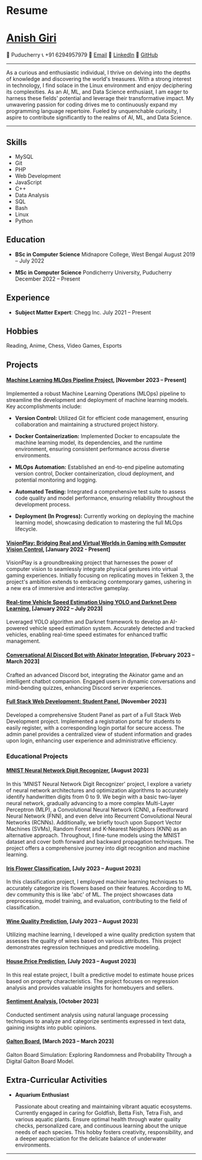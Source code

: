 # Resume

# [**Anish Giri**](https://www.linkedin.com/in/anish-giri-a4031723a/)

📍 Puducherry
📞 +91 6294957979
📧 [Email](anishgiri163@gmail.com)
💼 [LinkedIn](https://www.linkedin.com/in/anish-giri-a4031723a/)
🐙 [GitHub](https://github.com/Leptons1618)

---

As a curious and enthusiastic individual, I thrive on delving into the depths of knowledge and discovering the world's treasures. With a strong interest in technology, I find solace in the Linux environment and enjoy deciphering its complexities. As an AI, ML, and Data Science enthusiast, I am eager to harness these fields' potential and leverage their transformative impact. My unwavering passion for coding drives me to continuously expand my programming language repertoire. Fueled by unquenchable curiosity, I aspire to contribute significantly to the realms of AI, ML, and Data Science.

---

## **Skills**

- MySQL
- Git
- PHP
- Web Development
- JavaScript
- C++
- Data Analysis
- SQL
- Bash
- Linux
- Python

## **Education**

- **BSc in Computer Science**
  Midnapore College, West Bengal
  August 2019 – July 2022

- **MSc in Computer Science**
  Pondicherry University, Puducherry
  December 2022 – Present

## **Experience**

- **Subject Matter Expert**:
  Chegg Inc.
  July 2021 – Present

## **Hobbies**

 Reading, Anime, Chess, Video Games, Esports

## **Projects**

#### [__Machine Learning MLOps Pipeline Project__](https://gitlab.com/lept0n5/MLOPs), [November 2023 – Present]

Implemented a robust Machine Learning Operations (MLOps) pipeline to streamline the development and deployment of machine learning models. Key accomplishments include:

- **Version Control:** Utilized Git for efficient code management, ensuring collaboration and maintaining a structured project history.

- **Docker Containerization:** Implemented Docker to encapsulate the machine learning model, its dependencies, and the runtime environment, ensuring consistent performance across diverse environments.

- **MLOps Automation:** Established an end-to-end pipeline automating version control, Docker containerization, cloud deployment, and potential monitoring and logging.

- **Automated Testing:** Integrated a comprehensive test suite to assess code quality and model performance, ensuring reliability throughout the development process.

- **Deployment (In Progress):** Currently working on deploying the machine learning model, showcasing dedication to mastering the full MLOps lifecycle.

#### [__VisionPlay: Bridging Real and Virtual Worlds in Gaming with Computer Vision Control__](https://github.com/Leptons1618/VisionPlay-Bridging-Real-and-Virtual-Worlds-in-Gaming-with-Computer-Vision-Control), [January 2022 - Present]

VisionPlay is a groundbreaking project that harnesses the power of computer vision to seamlessly integrate physical gestures into virtual gaming experiences. Initially focusing on replicating moves in Tekken 3, the project's ambition extends to embracing contemporary games, ushering in a new era of immersive and interactive gameplay.

#### [__Real-time Vehicle Speed Estimation Using YOLO and Darknet Deep Learning__](https://github.com/Leptons1618/vehicle_speed_estimation), [January 2022 – July 2023]

Leveraged YOLO algorithm and Darknet framework to develop an AI-powered vehicle speed estimation system. Accurately detected and tracked vehicles, enabling real-time speed estimates for enhanced traffic management.

#### [__Conversational AI Discord Bot with Akinator Integration__](https://github.com/Leptons1618/quark), [February 2023 – March 2023]

Crafted an advanced Discord bot, integrating the Akinator game and an intelligent chatbot companion. Engaged users in dynamic conversations and mind-bending quizzes, enhancing Discord server experiences.

#### [__Full Stack Web Development: Student Panel__](https://github.com/Leptons1618/Full-Stack-Web-Development-Student-Pane), [November 2023] 

Developed a comprehensive Student Panel as part of a Full Stack Web Development project. Implemented a registration portal for students to easily register, with a corresponding login portal for secure access. The admin panel provides a centralized view of student information and grades upon login, enhancing user experience and administrative efficiency.

### __Educational Projects__

#### [__MNIST Neural Network Digit Recognizer__](https://github.com/Leptons1618/MNIST-Neural-Network-digit-recognizer), [August 2023]

In this 'MNIST Neural Network Digit Recognizer' project, I explore a variety of neural network architectures and optimization algorithms to accurately identify handwritten digits from 0 to 9. We begin with a basic two-layer neural network, gradually advancing to a more complex Multi-Layer Perceptron (MLP), a Convolutional Neural Network (CNN), a Feedforward Neural Network (FNN), and even delve into Recurrent Convolutional Neural Networks (RCNNs). Additionally, we briefly touch upon Support Vector Machines (SVMs), Random Forest and K-Nearest Neighbors (KNN) as an alternative approach. Throughout, I fine-tune models using the MNIST dataset and cover both forward and backward propagation techniques. The project offers a comprehensive journey into digit recognition and machine learning.

#### [__Iris Flower Classification__](https://github.com/Leptons1618/Internships/tree/main/IRIS%20Classifiaction), [July 2023 – August 2023]

In this classification project, I employed machine learning techniques to accurately categorize iris flowers based on their features. According to ML dev community this is like 'abc' of ML. The project showcases data preprocessing, model training, and evaluation, contributing to the field of classification.

#### [__Wine Quality Prediction__](https://github.com/Leptons1618/Internships/tree/main/Wine%20Quality%20Prediction), [July 2023 – August 2023]

Utilizing machine learning, I developed a wine quality prediction system that assesses the quality of wines based on various attributes. This project demonstrates regression techniques and predictive modeling.

#### [__House Price Prediction__](https://github.com/Leptons1618/Internships/tree/main/House%20Price%20Prediction), [July 2023 – August 2023]

In this real estate project, I built a predictive model to estimate house prices based on property characteristics. The project focuses on regression analysis and provides valuable insights for homebuyers and sellers.

#### [__Sentiment Analysis__](https://github.com/Leptons1618/Internships/tree/main/Naive%20Bayes%20Classification%20for%20Sentiment%20Analysis), [October 2023]

Conducted sentiment analysis using natural language processing techniques to analyze and categorize sentiments expressed in text data, gaining insights into public opinions.

#### [__Galton Board__](https://github.com/Leptons1618/Galton-Board), [March 2023 – March 2023]

Galton Board Simulation: Exploring Randomness and Probability Through a Digital Galton Board Model.

## **Extra-Curricular Activities**

- **Aquarium Enthusiast**

    Passionate about creating and maintaining vibrant aquatic ecosystems. Currently engaged in caring for Goldfish, Betta Fish, Tetra Fish, and various aquatic plants. Ensure optimal health through water quality checks, personalized care, and continuous learning about the unique needs of each species. This hobby fosters creativity, responsibility, and a deeper appreciation for the delicate balance of underwater environments.

---
